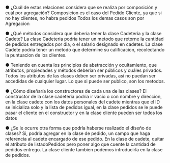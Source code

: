 ● ¿Cuál de estas relaciones considera que se realiza por composición y cuál por agregación?
Composicion es el caso del Pedido Cliente, ya que si no hay clientes, no habra pedidos
Todos los demas casos son por Agregacion

● ¿Qué métodos considera que debería tener la clase Cadetería y la clase Cadete?
La clase Cadeteria podria tener un metodo que retorne la cantidad de pedidos entregados por dia, o el salario designado en cadetes.
La clase Cadete podria tener un metodo que determine su calificacion, recolectando la puntuacion de los clientes.

● Teniendo en cuenta los principios de abstracción y ocultamiento, que atributos, propiedades y métodos deberían ser públicos y cuáles privados.
Todos los atributos de las clases deben ser privadas, asi no puedan ser accedidas de cualquier lugar. Lo que si puede ser publico, son los metodos.

● ¿Cómo diseñaría los constructores de cada una de las clases?
El constructor de la clase cadeteria podria ir vacio o con nombre y direccion, en la clase cadete con los datos personales del cadete mientras que el ID se inicializa solo y la lista de pedidos igual, en la clase pedidos se le puede pasar el cliente en el constructor y en la clase cliente pueden ser todos los datos

● ¿Se le ocurre otra forma que podría haberse realizado el diseño de clases?
Si, podria agregar en la clase de pedido, un campo que haga referencia al cadete encargado de ese pedido.
En la clase de cadete, quitar el atributo de listadoPedidos pero poner algo que cuente la cantidad de pedidos entrego.
La clase cliente tambien podemos introducirla en la clase de pedidos.
